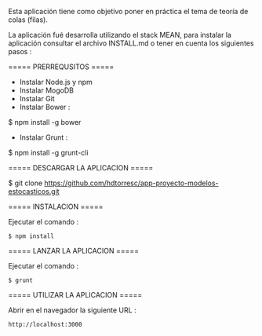Esta aplicación tiene como objetivo poner en práctica el tema de teoría de colas (filas).

La aplicación fué desarrolla utilizando el stack MEAN, para instalar la aplicación consultar el archivo INSTALL.md o tener en cuenta los siguientes pasos :


===== PRERREQUSITOS =====

* Instalar Node.js y npm
* Instalar MogoDB
* Instalar Git
* Instalar Bower : 

$ npm install -g bower

* Instalar Grunt :

$ npm install -g grunt-cli


===== DESCARGAR LA APLICACION =====


$ git clone https://github.com/hdtorresc/app-proyecto-modelos-estocasticos.git


===== INSTALACION =====


Ejecutar el comando :

	$ npm install


===== LANZAR LA APLICACION =====

Ejecutar el comando :

	$ grunt


===== UTILIZAR LA APLICACION =====

Abrir en el navegador la siguiente URL :

	http://localhost:3000



